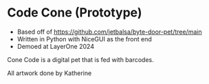 # Code Cone (Prototype)

* Based off of https://github.com/jetbalsa/byte-door-pet/tree/main
* Written in Python with NiceGUI as the front end
* Demoed at LayerOne 2024

Cone Code is a digital pet that is fed with barcodes.

All artwork done by Katherine
